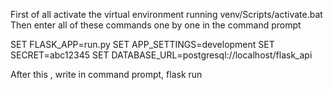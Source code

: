 First of all activate the virtual environment  running venv/Scripts/activate.bat
Then enter all of these commands one by one in the command prompt

SET FLASK_APP=run.py
SET APP_SETTINGS=development
SET SECRET=abc12345
SET DATABASE_URL=postgresql://localhost/flask_api

After this , write in command prompt,
flask run

